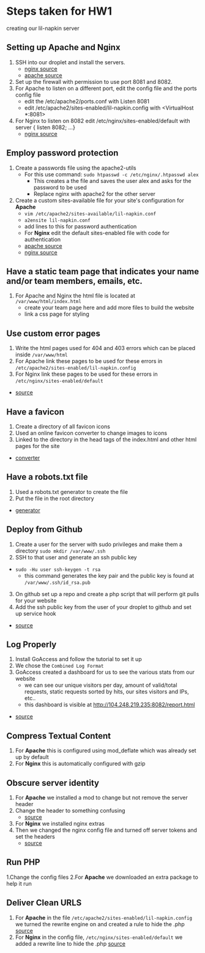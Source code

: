 # Steps taken for HW1 
creating our lil-napkin server

## Setting up Apache and Nginx
1. SSH into our droplet and install the servers.
    - [nginx source](https://www.digitalocean.com/community/tutorials/how-to-install-nginx-on-ubuntu-16-04)
    - [apache source](https://www.digitalocean.com/community/tutorials/how-to-install-the-apache-web-server-on-ubuntu-16-04)
2. Set up the firewall with permission to use port 8081 and 8082.
3. For Apache to listen on a different port, edit the config file and the ports config file
    - edit the /etc/apache2/ports.conf with Listen 8081
    - edit /etc/apache2/sites-enabled/lil-napkin.config with <VirtualHost *:8081>
4. For Nginx to listen on 8082 edit /etc/nginx/sites-enabled/default with server { listen 8082; ...}
   - [nginx source](https://stackoverflow.com/questions/10829402/how-to-start-nginx-via-different-portother-than-80)

## Employ password protection
1. Create a passwords file using the apache2-utils
   - For this use command:
    `sudo htpasswd -c /etc/nginx/.htpasswd alex`
     - This creates a the file and saves the user alex and asks for the password to be used
     - Replace nginx with apache2 for the other server
2. Create a custom sites-available file for your site's configuration for **Apache**
   - `vim /etc/apache2/sites-available/lil-napkin.conf`
   - `a2ensite lil-napkin.conf`
   - add lines to this for password authentication
   - For **Nginx** edit the default sites-enabled file with code for authentication
   - [apache source](https://www.digitalocean.com/community/tutorials/how-to-set-up-password-authentication-with-apache-on-ubuntu-14-04)
   - [nginx source](https://www.digitalocean.com/community/tutorials/how-to-set-up-password-authentication-with-nginx-on-ubuntu-14-04)
   
## Have a static team page that indicates your name and/or team members, emails, etc.
1. For Apache and Nginx the html file is located at `/var/www/html/index.html`
    - create your team page here and add more files to build the website
    - link a css page for styling
    
## Use custom error pages
1. Write the html pages used for 404 and 403 errors which can be placed inside `/var/www/html`
2. For Apache link these pages to be used for these errors in `/etc/apache2/sites-enabled/lil-napkin.config`
3. For Nginx link these pages to be used for these errors in `/etc/nginx/sites-enabled/default`
  - [source](https://www.digitalocean.com/community/tutorials/how-to-configure-nginx-to-use-custom-error-pages-on-ubuntu-14-04)

## Have a favicon
1. Create a directory of all favicon icons
2. Used an online favicon converter to change images to icons
3. Linked to the directory in the head tags of the index.html and other html pages for the site
  - [converter](https://www.favicon-generator.org/)

## Have a robots.txt file
1. Used a robots.txt generator to create the file
2. Put the file in the root directory
  - [generator](http://tools.seobook.com/robots-txt/generator/)

## Deploy from Github
1. Create a user for the server with sudo privileges and make them a directory `sudo mkdir /var/www/.ssh`
2. SSH to that user and generate an ssh public key
  - `sudo -Hu user ssh-keygen -t rsa`
    - this command generates the key pair and the public key is found at `/var/www/.ssh/id_rsa.pub`
3. On github set up a repo and create a php script that will perform git pulls for your website
4. Add the ssh public key from the user of your droplet to github and set up service hook
 - [source](https://gist.github.com/oodavid/1809044)

## Log Properly
1. Install GoAccess and follow the tutorial to set it up
2. We chose the `Combined Log Format`
3. GoAccess created a dashboard for us to see the various stats from our website
   - we can see our unique visitors per day, amount of valid/total requests, static requests sorted by hits, our sites visitors and IPs, etc..
   - this dashboard is visible at http://104.248.219.235:8082/report.html
  - [source](https://goaccess.io/get-started)

## Compress Textual Content
 1. For **Apache** this is configured using mod_deflate which was already set up by default
 2. For **Nginx** this is automatically configured with gzip 

## Obscure server identity
 1. For **Apache** we installed a mod to change but not remove the server header
 2. Change the header to something confusing
    - [source](https://www.tecmint.com/change-apache-server-name-to-anything-in-server-headers/)
 3. For **Nginx** we installed nginx extras
 4. Then we changed the nginx config file and turned off server tokens and set the headers
    - [source](https://stackoverflow.com/questions/246227/how-do-you-change-the-server-header-returned-by-nginx)

## Run PHP
 1.Change the config files 
 2.For **Apache** we downloaded an extra package to help it run

## Deliver Clean URLS
 1. For **Apache** in the file `/etc/apache2/sites-enabled/lil-napkin.config` we turned the rewrite engine on and created a rule to hide the .php
 [source](https://support.hostgator.com/articles/apache-mod_rewrite-and-examples)
 2. For **Nginx** in the config file, `/etc/nginx/sites-enabled/default` we added a rewrite line to hide the .php
 [source](https://www.codesmite.com/article/clean-url-rewrites-using-nginx)


